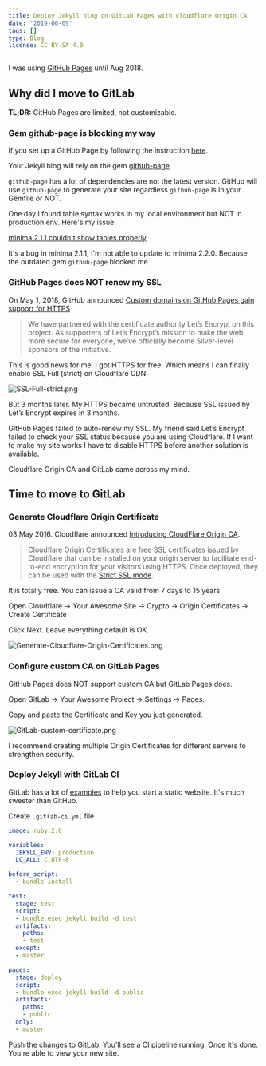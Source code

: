 ```yaml
---
title: Deploy Jekyll blog on GitLab Pages with Cloudflare Origin CA
date: '2019-06-09'
tags: []
type: Blog
license: CC BY-SA 4.0
---
```


I was using [GitHub Pages](https://pages.github.com) until Aug 2018.

## Why did I move to GitLab

**TL;DR:** GitHub Pages are limited, not customizable.

### Gem github-page is blocking my way

If you set up a GitHub Page by following the instruction [here](https://jekyllrb.com/docs/github-pages/).

Your Jekyll blog will rely on the gem [github-page](https://github.com/github/pages-gem).

`github-page` has a lot of dependencies are not the latest version. GitHub will use `github-page` to generate your site regardless `github-page` is in your Gemfile or NOT.

One day I found table syntax works in my local environment but NOT in production env. Here's my issue:

[minima 2.1.1 couldn't show tables properly](https://github.com/jekyll/minima/issues/188)

It's a bug in minima 2.1.1, I'm not able to update to minima 2.2.0. Because the  outdated gem `github-page` blocked me.

### GitHub Pages does NOT renew my SSL

On May 1, 2018, GitHub announced [Custom domains on GitHub Pages gain support for HTTPS](https://github.blog/2018-05-01-github-pages-custom-domains-https/)

> We have partnered with the certificate authority Let’s Encrypt on this project. As supporters of Let’s Encrypt’s mission to make the web more secure for everyone, we’ve officially become Silver-level sponsors of the initiative.

This is good news for me. I got HTTPS for free. Which means I can finally enable SSL Full (strict) on Cloudflare CDN.

![SSL-Full-strict.png](/static/images/SSL-Full-strict.png)

But 3 months later. My HTTPS became untrusted. Because SSL issued by Let’s Encrypt expires in 3 months.

GitHub Pages failed to auto-renew my SSL. My friend said Let’s Encrypt failed to check your SSL status because you are using Cloudflare. If I want to make my site works I have to disable HTTPS before another solution is available.

Cloudflare Origin CA and GitLab came across my mind.

## Time to move to GitLab

### Generate Cloudflare Origin Certificate

03 May 2016. Cloudflare announced [Introducing CloudFlare Origin CA](https://blog.cloudflare.com/cloudflare-ca-encryption-origin/).

> Cloudflare Origin Certificates are free SSL certificates issued by Cloudflare that can be installed on your origin server to facilitate end-to-end encryption for your visitors using HTTPS. Once deployed, they can be used with the [Strict SSL mode](https://developers.cloudflare.com/ssl/origin/ssl-modes#strict).

It is totally free. You can issue a CA valid from 7 days to 15 years.

Open Cloudflare -> Your Awesome Site -> Crypto -> Origin Certificates -> Create Certificate

Click Next. Leave everything default is OK.

![Generate-Cloudflare-Origin-Certificates.png](/static/images/Generate-Cloudflare-Origin-Certificates.png)

### Configure custom CA on GitLab Pages

GitHub Pages does NOT support custom CA but GitLab Pages does.

Open GitLab -> Your Awesome Project -> Settings -> Pages.

Copy and paste the Certificate and Key you just generated.

![GitLab-custom-certificate.png](/static/images/GitLab-custom-certificate.png)

I recommend creating multiple Origin Certificates for different servers to strengthen security.

### Deploy Jekyll with GitLab CI

GitLab has a lot of [examples](https://gitlab.com/pages) to help you start a static website. It's much sweeter than GitHub.

Create `.gitlab-ci.yml` file

```yml
image: ruby:2.6

variables:
  JEKYLL_ENV: production
  LC_ALL: C.UTF-8

before_script:
  - bundle install

test:
  stage: test
  script:
  - bundle exec jekyll build -d test
  artifacts:
    paths:
    - test
  except:
  - master

pages:
  stage: deploy
  script:
  - bundle exec jekyll build -d public
  artifacts:
    paths:
    - public
  only:
  - master
```

Push the changes to GitLab. You'll see a CI pipeline running. Once it's done. You're able to view your new site.

